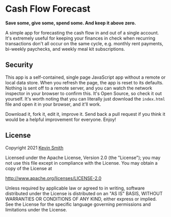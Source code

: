 # Cash Flow Forecast

**Save some, give some, spend some. And keep it above zero.**

A simple app for forecasting the cash flow in and out of a single account. It's extremely useful for keeping your finances in check when recurring transactions don't all occur on the same cycle, e.g. monthly rent payments, bi-weekly paychecks, and weekly meal kit subscriptions.

## Security

This app is a self-contained, single page JavaScript app without a remote or local data store. When you refresh the page, the app is reset to its defaults. Nothing is sent off to a remote server, and you can watch the network inspector in your browser to confirm this. It's Open Source, so check it out yourself. It's worth noting that you can literally just download the `index.html` file and open it in your browser, and it'll work.

Download it, fork it, edit it, improve it. Send back a pull request if you think it would be a helpful improvement for everyone. Enjoy!

## License

Copyright 2021 [Kevin Smith](https://kevinsmith.io)

Licensed under the Apache License, Version 2.0 (the "License");
you may not use this file except in compliance with the License.
You may obtain a copy of the License at

  http://www.apache.org/licenses/LICENSE-2.0

Unless required by applicable law or agreed to in writing, software
distributed under the License is distributed on an "AS IS" BASIS,
WITHOUT WARRANTIES OR CONDITIONS OF ANY KIND, either express or implied.
See the License for the specific language governing permissions and
limitations under the License.
